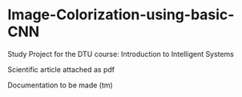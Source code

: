 # Image-Colorization-using-basic-CNN
Study Project for the DTU course: Introduction to Intelligent Systems

Scientific article attached as pdf

Documentation to be made (tm)
